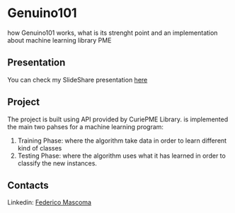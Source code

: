 # Genuino101
how Genuino101 works, what is its strenght point and an implementation about machine learning library PME

## Presentation
You can check my SlideShare presentation [here](https://www.slideshare.net/FedericoMascoma/genuino101presentation-96502280)

## Project
The project is built using API provided by CuriePME Library.
is implemented the main two pahses for a machine learning program:
1) Training Phase: where the algorithm take data in order to learn different kind of classes
2) Testing Phase: where the algorithm uses what it has learned in order to classify the new instances.

## Contacts
Linkedin: [Federico Mascoma](https://www.linkedin.com/in/federico-mascoma/)

